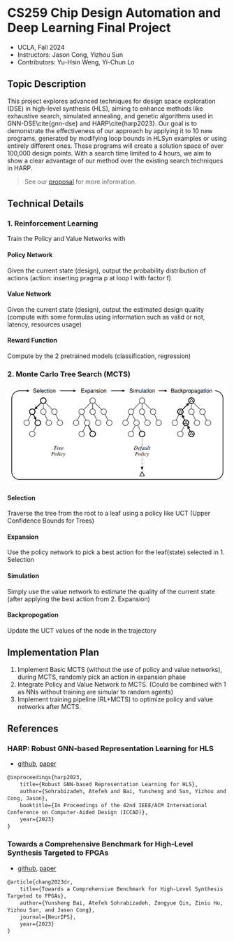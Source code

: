 # CS259 Chip Design Automation and Deep Learning Final Project
- UCLA, Fall 2024
- Instructors: Jason Cong, Yizhou Sun
- Contributors: Yu-Hsin Weng, Yi-Chun Lo

## Topic Description
This project explores advanced techniques for design space exploration (DSE) in high-level synthesis (HLS), aiming to enhance methods like exhaustive search, simulated annealing, and genetic algorithms used in GNN-DSE\cite{gnn-dse} and HARP\cite{harp2023}. Our goal is to demonstrate the effectiveness of our approach by applying it to 10 new programs, generated by modifying loop bounds in HLSyn examples or using entirely different ones. These programs will create a solution space of over 100,000 design points. With a search time limited to 4 hours, we aim to show a clear advantage of our method over the existing search techniques in HARP.
> See our [proposal](documentations/proposal.pdf) for more information.

## Technical Details
### 1. Reinforcement Learning
Train the Policy and Value Networks with
#### Policy Network
Given the current state (design), output the probability distribution of actions (action: inserting pragma p at loop l with factor f)
#### Value Network
Given the current state (design), output the estimated design quality (compute with some formulas using information such as valid or not, latency, resources usage)
#### Reward Function
Compute by the 2 pretrained models (classification, regression)
### 2. Monte Carlo Tree Search (MCTS)
![](doc/MCTS-algorithm-overview.png)

#### Selection
Traverse the tree from the root to a leaf using a policy like UCT (Upper Confidence Bounds for Trees)
#### Expansion
Use the policy network to pick a best action for the leaf(state) selected in 1. Selection
#### Simulation
Simply use the value network to estimate the quality of the current state (after applying the best action from 2. Expansion)
#### Backpropogation
Update the UCT values of the node in the trajectory

## Implementation Plan
1. Implement Basic MCTS (without the use of policy and value networks), during MCTS, randomly pick an action in expansion phase
2. Integrate Policy and Value Network to MCTS. (Could be combined with 1 as NNs without training are simular to random agents)
3. Implement training pipeline (RL+MCTS) to optimize policy and value networks after MCTS.


## References
### HARP:  Robust GNN-based Representation Learning for HLS
- [github](https://github.com/UCLA-VAST/HARP), [paper](https://ieeexplore.ieee.org/document/10323853)

```
@inproceedings{harp2023,
    title={Robust GNN-based Representation Learning for HLS},
    author={Sohrabizadeh, Atefeh and Bai, Yunsheng and Sun, Yizhou and Cong, Jason},
    booktitle={In Proceedings of the 42nd IEEE/ACM International Conference on Computer-Aided Design (ICCAD)},
    year={2023}
}
```

### Towards a Comprehensive Benchmark for High-Level Synthesis Targeted to FPGAs
- [github](https://github.com/UCLA-DM/HLSyn), [paper](https://proceedings.neurips.cc/paper_files/paper/2023/file/8dfc3a2720a4112243a285b98e0d4415-Paper-Datasets_and_Benchmarks.pdf)
```
@article{chang2023dr,
    title={Towards a Comprehensive Benchmark for High-Level Synthesis Targeted to FPGAs},
    author={Yunsheng Bai, Atefeh Sohrabizadeh, Zongyue Qin, Ziniu Hu, Yizhou Sun, and Jason Cong},
    journal={NeurIPS},
    year={2023}
}
```